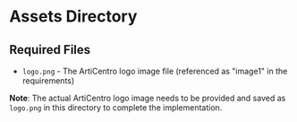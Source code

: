 # Assets Directory

## Required Files

- `logo.png` - The ArtiCentro logo image file (referenced as "image1" in the requirements)

**Note**: The actual ArtiCentro logo image needs to be provided and saved as `logo.png` in this directory to complete the implementation.